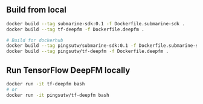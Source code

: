 <!---
  Licensed under the Apache License, Version 2.0 (the "License");
  you may not use this file except in compliance with the License.
  You may obtain a copy of the License at

   http://www.apache.org/licenses/LICENSE-2.0

  Unless required by applicable law or agreed to in writing, software
  distributed under the License is distributed on an "AS IS" BASIS,
  WITHOUT WARRANTIES OR CONDITIONS OF ANY KIND, either express or implied.
  See the License for the specific language governing permissions and
  limitations under the License. See accompanying LICENSE file.
-->

## Build from local
```bash
docker build --tag submarine-sdk:0.1 -f Dockerfile.submarine-sdk .
docker build --tag tf-deepfm -f Dockerfile.deepfm .

# Build for dockerhub
docker build --tag pingsutw/submarine-sdk:0.1 -f Dockerfile.submarine-sdk .
docker build --tag pingsutw/tf-deepfm -f Dockerfile.deepfm .
```

## Run TensorFlow DeepFM locally
```bash
docker run -it tf-deepfm bash
# or
docker run -it pingsutw/tf-deepfm bash
```

